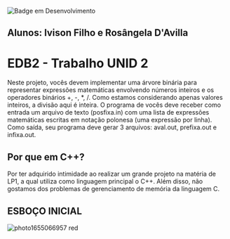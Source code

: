 ![Badge em Desenvolvimento](http://img.shields.io/static/v1?label=STATUS&message=EM%20DESENVOLVIMENTO&color=GREEN&style=for-the-badge)
## Alunos: Ivison Filho e Rosângela D'Avilla

# EDB2 - Trabalho UNID 2

  Neste projeto, vocês devem implementar uma árvore binária para representar expressões matemáticas envolvendo números inteiros e os operadores binários +, -, *, /. Como estamos considerando apenas valores inteiros, a divisão aqui é inteira. O programa de vocês deve receber como entrada um arquivo de texto (posfixa.in) com uma lista de expressões matemáticas escritas em notação polonesa (uma expressão por linha). Como saída, seu programa deve gerar 3 arquivos: aval.out, prefixa.out e infixa.out.


## Por que em C++?
Por ter adquirido intimidade ao realizar um grande projeto na matéria de LP1, a qual utiliza como linguagem principal o C++. Além disso, não gostamos dos problemas de gerenciamento de memória da linguagem C.

## ESBOÇO INICIAL
![photo1655066957 red](https://user-images.githubusercontent.com/30900829/173253544-cc363639-1422-4b0e-b5a9-e95f42be0c02.jpg)



